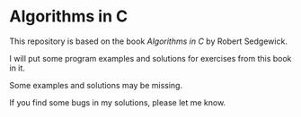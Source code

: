 # Algorithms in C

This repository is based on the book *Algorithms in C* by Robert Sedgewick.

I will put some program examples and solutions for exercises from this book in it.

Some examples and solutions may be missing.

If you find some bugs in my solutions, please let me know.